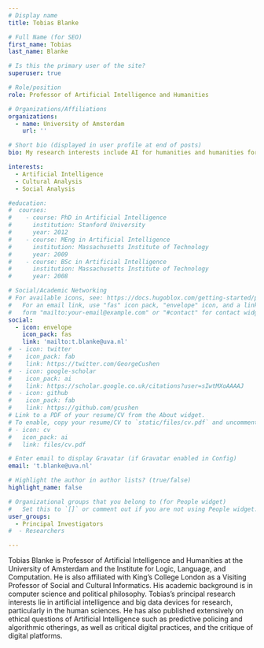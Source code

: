 ```yaml
---
# Display name
title: Tobias Blanke

# Full Name (for SEO)
first_name: Tobias
last_name: Blanke

# Is this the primary user of the site?
superuser: true

# Role/position
role: Professor of Artificial Intelligence and Humanities

# Organizations/Affiliations
organizations:
  - name: University of Amsterdam
    url: ''

# Short bio (displayed in user profile at end of posts)
bio: My research interests include AI for humanities and humanities for AI.

interests:
  - Artificial Intelligence
  - Cultural Analysis
  - Social Analysis

#education:
#  courses:
#    - course: PhD in Artificial Intelligence
#      institution: Stanford University
#      year: 2012
#    - course: MEng in Artificial Intelligence
#      institution: Massachusetts Institute of Technology
#      year: 2009
#    - course: BSc in Artificial Intelligence
#      institution: Massachusetts Institute of Technology
#      year: 2008

# Social/Academic Networking
# For available icons, see: https://docs.hugoblox.com/getting-started/page-builder/#icons
#   For an email link, use "fas" icon pack, "envelope" icon, and a link in the
#   form "mailto:your-email@example.com" or "#contact" for contact widget.
social:
  - icon: envelope
    icon_pack: fas
    link: 'mailto:t.blanke@uva.nl'
#  - icon: twitter
#    icon_pack: fab
#    link: https://twitter.com/GeorgeCushen
#  - icon: google-scholar
#    icon_pack: ai
#    link: https://scholar.google.co.uk/citations?user=sIwtMXoAAAAJ
#  - icon: github
#    icon_pack: fab
#    link: https://github.com/gcushen
# Link to a PDF of your resume/CV from the About widget.
# To enable, copy your resume/CV to `static/files/cv.pdf` and uncomment the lines below.
# - icon: cv
#   icon_pack: ai
#   link: files/cv.pdf

# Enter email to display Gravatar (if Gravatar enabled in Config)
email: 't.blanke@uva.nl'

# Highlight the author in author lists? (true/false)
highlight_name: false

# Organizational groups that you belong to (for People widget)
#   Set this to `[]` or comment out if you are not using People widget.
user_groups:
  - Principal Investigators
#  - Researchers

---
```


Tobias Blanke is  Professor of Artificial Intelligence and Humanities at the University of Amsterdam and the Institute for Logic, Language, and Computation. He is also affiliated with King’s College London as a Visiting Professor of Social and Cultural Informatics. His academic background is in computer science and political philosophy. Tobias’s principal research interests lie in artificial intelligence and big data devices for research, particularly in the human sciences. He has also published extensively on ethical questions of Artificial Intelligence such as predictive policing and algorithmic otherings, as well as critical digital practices, and the critique of digital platforms.
